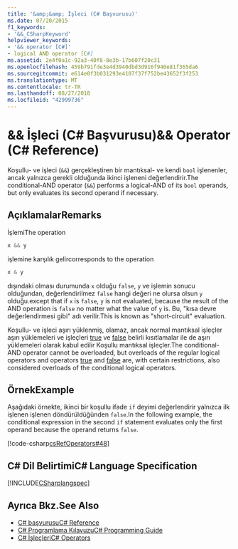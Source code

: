 ```yaml
---
title: '&amp;&amp; İşleci (C# Başvurusu)'
ms.date: 07/20/2015
f1_keywords:
- '&&_CSharpKeyword'
helpviewer_keywords:
- '&& operator [C#]'
- logical AND operator [C#]
ms.assetid: 2e4f0a1c-92a3-40f8-8e3b-17b607f20c31
ms.openlocfilehash: 459b791fde3e4d3940dbd3d916f940e81f365da6
ms.sourcegitcommit: e614e0f3b031293e4107f37f752be43652f3f253
ms.translationtype: MT
ms.contentlocale: tr-TR
ms.lasthandoff: 08/27/2018
ms.locfileid: "42999736"
---
```

# <a name="ampamp-operator-c-reference"></a><span data-ttu-id="d9be7-102">&amp;&amp; İşleci (C# Başvurusu)</span><span class="sxs-lookup"><span data-stu-id="d9be7-102">&amp;&amp; Operator (C# Reference)</span></span>
<span data-ttu-id="d9be7-103">Koşullu- ve işleci (`&&`) gerçekleştiren bir mantıksal- ve kendi `bool` işlenenler, ancak yalnızca gerekli olduğunda ikinci işleneni değerlendirir.</span><span class="sxs-lookup"><span data-stu-id="d9be7-103">The conditional-AND operator (`&&`) performs a logical-AND of its `bool` operands, but only evaluates its second operand if necessary.</span></span>  
  
## <a name="remarks"></a><span data-ttu-id="d9be7-104">Açıklamalar</span><span class="sxs-lookup"><span data-stu-id="d9be7-104">Remarks</span></span>  
 <span data-ttu-id="d9be7-105">İşlemi</span><span class="sxs-lookup"><span data-stu-id="d9be7-105">The operation</span></span>  
  
```csharp  
x && y  
```  
  
 <span data-ttu-id="d9be7-106">işlemine karşılık gelir</span><span class="sxs-lookup"><span data-stu-id="d9be7-106">corresponds to the operation</span></span>  
  
```csharp  
x & y  
```  
  
 <span data-ttu-id="d9be7-107">dışındaki olması durumunda `x` olduğu `false`, `y` ve işlemin sonucu olduğundan, değerlendirilmez `false` hangi değeri ne olursa olsun `y` olduğu.</span><span class="sxs-lookup"><span data-stu-id="d9be7-107">except that if `x` is `false`, `y` is not evaluated, because the result of the AND operation is `false` no matter what the value of `y`  is.</span></span> <span data-ttu-id="d9be7-108">Bu, "kısa devre değerlendirmesi gibi" adı verilir.</span><span class="sxs-lookup"><span data-stu-id="d9be7-108">This is known as "short-circuit" evaluation.</span></span>  
  
 <span data-ttu-id="d9be7-109">Koşullu- ve işleci aşırı yüklenmiş, olamaz, ancak normal mantıksal işleçler aşırı yüklemeleri ve işleçleri [true](../../../csharp/language-reference/keywords/true.md) ve [false](../../../csharp/language-reference/keywords/false.md) belirli kısıtlamalar ile de aşırı yüklemeleri olarak kabul edilir Koşullu mantıksal işleçler.</span><span class="sxs-lookup"><span data-stu-id="d9be7-109">The conditional-AND operator cannot be overloaded, but overloads of the regular logical operators and operators [true](../../../csharp/language-reference/keywords/true.md) and [false](../../../csharp/language-reference/keywords/false.md) are, with certain restrictions, also considered overloads of the conditional logical operators.</span></span>  
  
## <a name="example"></a><span data-ttu-id="d9be7-110">Örnek</span><span class="sxs-lookup"><span data-stu-id="d9be7-110">Example</span></span>  
 <span data-ttu-id="d9be7-111">Aşağıdaki örnekte, ikinci bir koşullu ifade `if` deyimi değerlendirir yalnızca ilk işlenen işlenen döndürüldüğünden `false`.</span><span class="sxs-lookup"><span data-stu-id="d9be7-111">In the following example, the conditional expression in the second `if` statement evaluates only the first operand because the operand returns `false`.</span></span>  
  
 [!code-csharp[csRefOperators#48](../../../csharp/language-reference/operators/codesnippet/CSharp/conditional-and-operator_1.cs)]  
  
## <a name="c-language-specification"></a><span data-ttu-id="d9be7-112">C# Dil Belirtimi</span><span class="sxs-lookup"><span data-stu-id="d9be7-112">C# Language Specification</span></span>  
 [!INCLUDE[CSharplangspec](~/includes/csharplangspec-md.md)]  
  
## <a name="see-also"></a><span data-ttu-id="d9be7-113">Ayrıca Bkz.</span><span class="sxs-lookup"><span data-stu-id="d9be7-113">See Also</span></span>

- [<span data-ttu-id="d9be7-114">C# başvurusu</span><span class="sxs-lookup"><span data-stu-id="d9be7-114">C# Reference</span></span>](../../../csharp/language-reference/index.md)  
- [<span data-ttu-id="d9be7-115">C# Programlama Kılavuzu</span><span class="sxs-lookup"><span data-stu-id="d9be7-115">C# Programming Guide</span></span>](../../../csharp/programming-guide/index.md)  
- [<span data-ttu-id="d9be7-116">C# İşleçleri</span><span class="sxs-lookup"><span data-stu-id="d9be7-116">C# Operators</span></span>](../../../csharp/language-reference/operators/index.md)
